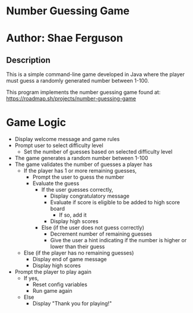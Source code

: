 # Number Guessing Game

# Author: Shae Ferguson

## Description
This is a simple command-line game developed in Java where the player must guess a randomly generated number between 1-100.

This program implements the number guessing game found at: https://roadmap.sh/projects/number-guessing-game

# Game Logic 
- Display welcome message and game rules
- Prompt user to select difficulty level
    - Set the number of guesses based on selected difficulty level
- The game generates a random number between 1-100
- The game validates the number of guesses a player has
    - If the player has 1 or more remaining guesses,
        - Prompt the user to guess the number
        - Evaluate the guess
            - If the user guesses correctly,
                - Display congratulatory message
                - Evaluate if score is eligible to be added to high score board
                    - If so, add it
                - Display high scores
            - Else (if the user does not guess correctly)
                - Decrement number of remaining guesses
                - Give the user a hint indicating if the number is higher or lower than their guess
    - Else (if the player has no remaining guesses)
        - Display end of game message
        - Display high scores
- Prompt the player to play again
    - If yes,
        - Reset config variables 
        - Run game again
    - Else
        - Display "Thank you for playing!"